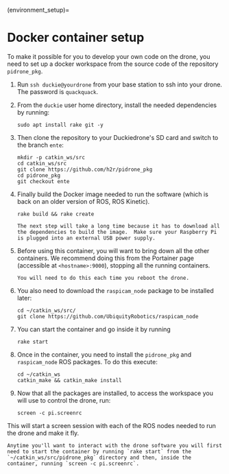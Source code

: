 (environment_setup)=
# Docker container setup

To make it possible for you to develop your own code on the drone, you need to set up a docker workspace from the source code of the repository `pidrone_pkg`.

1.  Run `ssh duckie@yourdrone` from your base station to ssh into your drone.  The password is
`quackquack`.

1. From the `duckie` user home directory, install the needed dependencies by running:

    ```
    sudo apt install rake git -y
    ```

1. Then clone the repository to your Duckiedrone's SD card and switch to the branch `ente`:

    ```shell
    mkdir -p catkin_ws/src
    cd catkin_ws/src
    git clone https://github.com/h2r/pidrone_pkg
    cd pidrone_pkg
    git checkout ente
    ```

1.  Finally build the Docker image needed to run the software (which is back on an older version of ROS, ROS Kinetic).

    ```
    rake build && rake create
    ```

    ```{note}
    The next step will take a long time because it has to download all the dependencies to build the image.  Make sure your Raspberry Pi is plugged into an external USB power supply.
    ```

1.  Before using this container, you will want to bring down all the other containers. We recommend doing this from the Portainer page (accessible at `<hostname>:9000`), stopping all the running containers.

    ```{note}
    You will need to do this each time you reboot the drone.
    ```

1.  You also need to download the `raspicam_node` package to be installed later:

    ```shell
    cd ~/catkin_ws/src/
    git clone https://github.com/UbiquityRobotics/raspicam_node 
    ```

1.  You can start the container and go inside it by running 

    ```shell
    rake start
    ```

1.  Once in the container, you need to install the `pidrone_pkg` and `raspicam_node` ROS packages. To do this execute:

    ```shell
    cd ~/catkin_ws
    catkin_make && catkin_make install
    ```

1.  Now that all the packages are installed, to access the workspace you will use to control the drone, run:
    ```shell
    screen -c pi.screenrc
    ```

This will start a screen session with each of the ROS nodes needed to
run the drone and make it fly. 

```{note}
Anytime you'll want to interact with the drone software you will first need to start the container by running `rake start` from the `~/catkin_ws/src/pidrone_pkg` directory and then, inside the container, running `screen -c pi.screenrc`.
``` 
